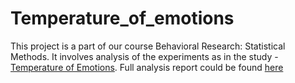 # Temperature_of_emotions

This project is a part of our course Behavioral Research: Statistical Methods. It involves analysis of the experiments as in the study - [Temperature of Emotions](https://www.google.com). 
Full analysis report could be found [here](https://www.google.com)
